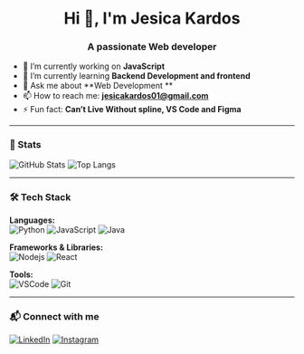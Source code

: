 <h1 align="center">Hi 👋, I'm Jesica Kardos</h1>
<h3 align="center">A passionate Web developer</h3>

- 🔭 I’m currently working on **JavaScript**
- 🌱 I’m currently learning **Backend Development and frontend**
- 💬 Ask me about **Web Development **
- 📫 How to reach me: **jesicakardos01@gmail.com**
- ⚡ Fun fact: **Can’t Live Without spline, VS Code and Figma**

---

### 🧮 Stats

![GitHub Stats](https://github-readme-stats.vercel.app/api?username=your-username&show_icons=true&theme=radical)
![Top Langs](https://github-readme-stats.vercel.app/api/top-langs/?username=your-username&layout=compact&theme=radical)

---

### 🛠 Tech Stack

**Languages:**  
![Python](https://img.shields.io/badge/-Python-3776AB?style=flat-square&logo=python&logoColor=white) 
![JavaScript](https://img.shields.io/badge/-JavaScript-black?style=flat-square&logo=javascript)
![Java](https://img.shields.io/badge/-Java-007396?style=flat-square&logo=java)

**Frameworks & Libraries:**  
![Nodejs](https://img.shields.io/badge/-Node.js-339933?style=flat-square&logo=nodedotjs&logoColor=white)
![React](https://img.shields.io/badge/-React-61DAFB?style=flat-square&logo=react&logoColor=white)

**Tools:**  
![VSCode](https://img.shields.io/badge/-VSCode-007ACC?style=flat-square&logo=visual-studio-code)
![Git](https://img.shields.io/badge/-Git-F05032?style=flat-square&logo=git&logoColor=white)

---

### 📬 Connect with me

[![LinkedIn](https://img.shields.io/badge/-LinkedIn-0077B5?style=flat-square&logo=linkedin&logoColor=white)](https://linkedin.com/in/jesica-kardos)
[![Instagram](https://img.shields.io/badge/-Instagram-E4405F?style=flat-square&logo=instagram&logoColor=white)](https://instagram.com/your-profile)


<!---
jessK10/jessK10 is a ✨ special ✨ repository because its `README.md` (this file) appears on your GitHub profile.
You can click the Preview link to take a look at your changes.
--->
